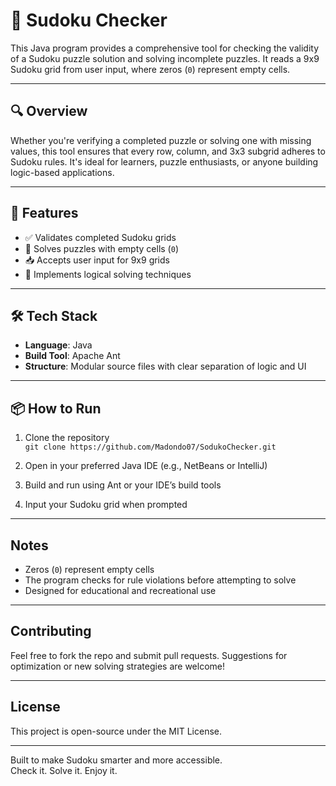 # 🧩 Sudoku Checker

This Java program provides a comprehensive tool for checking the validity of a Sudoku puzzle solution and solving incomplete puzzles. It reads a 9x9 Sudoku grid from user input, where zeros (`0`) represent empty cells.

---

## 🔍 Overview

Whether you're verifying a completed puzzle or solving one with missing values, this tool ensures that every row, column, and 3x3 subgrid adheres to Sudoku rules. It's ideal for learners, puzzle enthusiasts, or anyone building logic-based applications.

---

## 🚀 Features

- ✅ Validates completed Sudoku grids
- 🔄 Solves puzzles with empty cells (`0`)
- 📥 Accepts user input for 9x9 grids
- 🧠 Implements logical solving techniques

---

## 🛠 Tech Stack

- **Language**: Java
- **Build Tool**: Apache Ant
- **Structure**: Modular source files with clear separation of logic and UI

---

## 📦 How to Run

1. Clone the repository  
   `git clone https://github.com/Madondo07/SodukoChecker.git`

2. Open in your preferred Java IDE (e.g., NetBeans or IntelliJ)

3. Build and run using Ant or your IDE’s build tools

4. Input your Sudoku grid when prompted

---

## Notes

- Zeros (`0`) represent empty cells
- The program checks for rule violations before attempting to solve
- Designed for educational and recreational use

---

## Contributing

Feel free to fork the repo and submit pull requests. Suggestions for optimization or new solving strategies are welcome!

---

## License

This project is open-source under the MIT License.

---

Built to make Sudoku smarter and more accessible.  
Check it. Solve it. Enjoy it.
